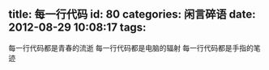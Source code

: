 title: 每一行代码
id: 80
categories: 闲言碎语
date: 2012-08-29 10:08:17
tags:
---

每一行代码都是青春的流逝 每一行代码都是电脑的辐射 每一行代码都是手指的笔迹

